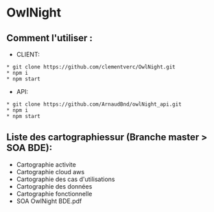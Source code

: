 # OwlNight

## Comment l'utiliser :

* CLIENT:
```console
* git clone https://github.com/clementverc/OwlNight.git
* npm i
* npm start
```

* API:
```console
* git clone https://github.com/ArnaudBnd/owlNight_api.git
* npm i
* npm start
```

## Liste des cartographiessur (Branche master > SOA BDE):
* Cartographie activite
* Cartographie cloud aws
* Cartographie des cas d'utilisations
* Cartographie des données
* Cartographie fonctionnelle
* SOA OwlNight BDE.pdf
